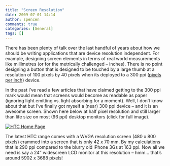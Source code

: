 ```yaml
---
title: "Screen Resolution"
date: 2009-07-01 14:14
author: spencen
comments: true
categories: [General]
tags: []
---
```


There has been plenty of talk over the last handful of years about how we should be writing applications that are device resolution independent. For example, designing screen elements in terms of real world measurements like millimetres (or for the metrically challenged – inches). There is no point designing a button that is designed to be touched by a large thumb at a resolution of 100 pixels by 40 pixels when its deployed to a 300 ppi ([pixels per inch](http://en.wikipedia.org/wiki/Pixels_per_inch)) device.
  

In the past I’ve read a few articles that have claimed getting to the 300 ppi mark would mean that screens would become as readable as paper (ignoring light emitting vs. light absorbing for a moment). Well, I don’t know about that but I’ve finally got myself a (near) 300 ppi device – and it is an awesome screen. Shown here below at half pixel resolution and still larger than life size on most (96 ppi) desktop monitors (click for full image).
  

<a href="/images/HTC%20Home%20Page_2.jpg" target="_blank">![HTC Home Page](/images/HTC%20Home%20Page_thumb.jpg "HTC Home Page")</a> 
  

The latest HTC range comes with a WVGA resolution screen (480 x 800 pixels) crammed into a screen that is only 42 x 70 mm. By my calculations that is 290 ppi compared to the blurry old iPhone 3Gs at 163 ppi. Now all we need is say a 24” widescreen LCD monitor at this resolution – hmm… that’s around 5902 x 3688 pixels!


